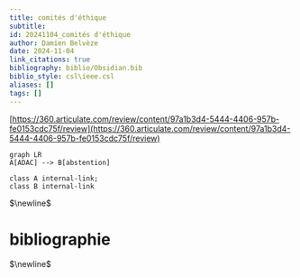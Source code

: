 ```yaml
---
title: comités d'éthique
subtitle:
id: 20241104_comités d'éthique
author: Damien Belvèze
date: 2024-11-04
link_citations: true
bibliography: biblio/Obsidian.bib
biblio_style: csl\ieee.csl
aliases: []
tags: []
---
```

[https://360.articulate.com/review/content/97a1b3d4-5444-4406-957b-fe0153cdc75f/review](https://360.articulate.com/review/content/97a1b3d4-5444-4406-957b-fe0153cdc75f/review)

```mermaid
graph LR
A[ADAC] --> B[abstention] 

class A internal-link;
class B internal-link
```


$\newline$
# bibliographie
$\newline$






